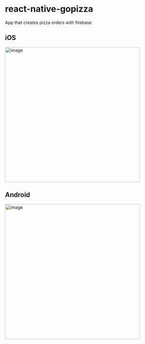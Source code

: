 # react-native-gopizza

App that creates pizza orders with firebase

## iOS

<img width="443" alt="image" src="https://user-images.githubusercontent.com/32423942/156086569-20fac081-19fb-4c94-8449-c500ee05f5e1.png">

## Android

<img width="443" width="443" alt="image" src="https://user-images.githubusercontent.com/32423942/156090706-03b737d9-14f5-4336-b5d5-53d3455282c9.png">

